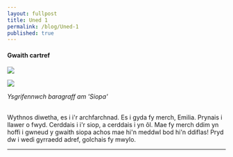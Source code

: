 ```yaml
---
layout: fullpost
title: Uned 1
permalink: /blog/Uned-1
published: true
---
```


#### Gwaith cartref


<p><img class="blog-image" src="https://robertdpowell.github.io/dysgucymraeg/img/uned1a.jpg"/></p>
<p><img class="blog-image" src="https://robertdpowell.github.io/dysgucymraeg/img/uned1b.jpg"/></p>

*Ysgrifennwch baragraff am 'Siopa'*

<br>
Wythnos diwetha, es i i'r archfarchnad. Es i gyda fy merch, Emilia. Prynais i llawer o fwyd. Cerddais i i'r siop, a cerddais i yn ôl.
Mae fy merch ddim yn hoffi i gwneud y gwaith siopa achos mae hi'n meddwl bod hi'n ddiflas! Pryd dw i wedi gyrraedd adref, golchais fy mwylo.



___

